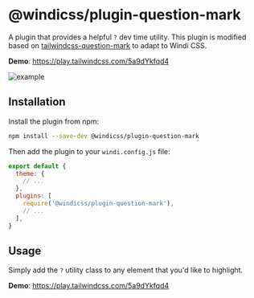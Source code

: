 # @windicss/plugin-question-mark

A plugin that provides a helpful `?` dev time utility. This plugin is modified based on [tailwindcss-question-mark](https://github.com/GavinJoyce/tailwindcss-question-mark) to adapt to Windi CSS.

**Demo**: https://play.tailwindcss.com/5a9dYkfqd4

![example](https://user-images.githubusercontent.com/2526/100670452-ca598300-3356-11eb-8743-5d4d3c7b740f.gif)

## Installation

Install the plugin from npm:

```bash
npm install --save-dev @windicss/plugin-question-mark
```

Then add the plugin to your `windi.config.js` file:

```js windi.config.js
export default {
  theme: {
    // ...
  },
  plugins: [
    require('@windicss/plugin-question-mark'),
    // ...
  ],
}
```

## Usage

Simply add the `?` utility class to any element that you'd like to highlight.

**Demo**: https://play.tailwindcss.com/5a9dYkfqd4
